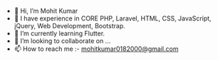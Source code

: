 - 👋 Hi, I’m Mohit Kumar
- 👀 I have experience in CORE PHP, Laravel, HTML, CSS, JavaScript, jQuery, Web Development, Bootstrap.
- 🌱 I’m currently learning Flutter.
- 💞️ I’m looking to collaborate on ...
- 📫 How to reach me :- mohitkumar0182000@gmail.com

<!---
mohitkumar008/mohitkumar008 is a ✨ special ✨ repository because its `README.md` (this file) appears on your GitHub profile.
You can click the Preview link to take a look at your changes.
--->
